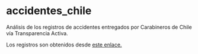 # accidentes_chile

Análisis de los registros de accidentes entregados por Carabineros de Chile vía Transparencia Activa.

Los registros son obtenidos desde [este enlace.](https://www.carabineros.cl/transparencia/tproactiva/rpro_os2.html)
